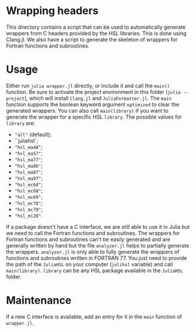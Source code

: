 # Wrapping headers

This directory contains a script that can be used to automatically generate wrappers from C headers provided by the HSL libraries.
This is done using Clang.jl.
We also have a script to generate the skeleton of wrappers for Fortran functions and subroutines.

# Usage

Either run `julia wrapper.jl` directly, or include it and call the `main()` function.
Be sure to activate the project environment in this folder (`julia --project`), which will install `Clang.jl` and `JuliaFormatter.jl`.
The `main` function supports the boolean keyword argument `optimized` to clear the generated wrappers.
You can also call `main(library)` if you want to generate the wrapper for a specific HSL `library`.
The possible values for `library` are:
- `"all"` (default);
- ``juliahsl`;
- `"hsl_ma48"`;
- `"hsl_ma57"`;
- `"hsl_ma77"`;
- `"hsl_ma86"`;
- `"hsl_ma87"`;
- `"hsl_ma97"`;
- `"hsl_mc64"`;
- `"hsl_mc68"`;
- `"hsl_mc69"`;
- `"hsl_mc78"`;
- `"hsl_mc79"`;
- `"hsl_mi20"`.

If a package doesn't have a C interface, we are still able to use it in Julia but we need to call the Fortran functions and subroutines.
The wrappers for Fortran functions and subroutines can't be easily generated and are generally written by hand but the file `analyzer.jl` helps to partially generate the wrappers.
`analyzer.jl` is only able to fully generate the wrappers of functions and subroutines written in FORTRAN 77.
You just need to provide the path of the `JuliaHSL` on your computer (`julihsl` variable) and call `main(library)`.
`library` can be any HSL package available in the `JuliaHSL` folder.

# Maintenance

If a new C interface is available, add an entry for it in the `main` function of `wrapper.jl`.
